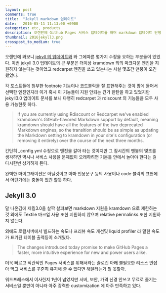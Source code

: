 ```yaml
---
layout: post
comments: true
title:  "Jekyll markdown 업데이트"
date:   2016-05-11 11:13:00 +0900
categories: etc, products
description: 오랜만에 Github Pages 서비스 업데이트를 하며 markdown 업데이트 단행.  
thumbnail: 2016jekyll3.png
crosspost_to_medium: true
---
```



오랜만에 와보니 [jekyll 의 업데이트와](https://github.com/blog/2100-github-pages-now-faster-and-simpler-with-jekyll-3-0) 와 그에따른 몇가지 수정을 요하는 부분들이 있었다. 이번 jekyll 3.0 업데이트의 큰 부분은 더이상 kramdown 외의 마크다운 엔진을 지원하지 않는다는 것이었고 redcarpet 엔진을 쓰고 있는나는 사실 몇초간 맨붕이 오긴 했었다.

각 포스트들에 첨부한 footnote 기능이나 코드블락을 잘 표현해주는 것이 맘에 들어서 선택한 엔진인지라 이거 혹시 이 기능들이 지원 안되는 건가 한탄을 하고 있었지만 jekyll3.0 업데이트 문서를 보니 다행히 redcarpet 과 rdiscount 의 기능들을 모두 사용 가능한듯 하다.

>If you are currently using Rdiscount or Redcarpet we've enabled kramdown's GitHub-flavored Markdown support by default, meaning kramdown should have all the features of the two deprecated Markdown engines, so the transition should be as simple as updating the Markdown setting to kramdown in your site's configuration (or removing it entirely) over the course of the next three months.

간단히 _config.yml 수정으로 엔진을 갈아 타는 것이지만 그 잠시간의 맨붕의 몇초를 생각하면 역시나 서비스 사용을 문제없이 오래하려면 기본틀 안에서 놀아야 한다는 걸 다시한번 상기하게 된다.

완벽한 마이그래이션은 아닐것이고 아마 인용문구 등의 사용이나 code 블락의 표현에서 어딘가에는 충돌이 있긴 할듯 하다.

Jekyll 3.0
-----

말 나온김에 제킬3.0을 살짝 살펴보면 markdown 지원을 kramdown 으로 제한하는 것 외에도 Textile 마크업 사용 또한 지원하지 않으며 relative permalinks 또한 지원하지 않는다.  

외에도 로컬서버에서 빌드하는 속도나 프리뷰 속도 개선및 liquid profiler 라 말한 속도가 표기된 테이블 출력등이 소개됬다.

>The changes introduced today promise to make GitHub Pages a faster, more intuitive experience for new and power users alike.

더욱 빠르고 직관적인 Pages 서비스를 위해서라는 슬로건 아래 불필요한 리소스 안잡아 먹고 서비스를 꾸준히 유지해 줄 수 있다면 해달라는거 뭘 못할까.

워드프레스에서 이사한지 1년이 넘었지만 서버, 보안, 가격 신경 안쓰고 무료로 즐기는 서비스일 뿐만이 아니라 아주 강력한 customization 에 아주 만족하고 있다.



